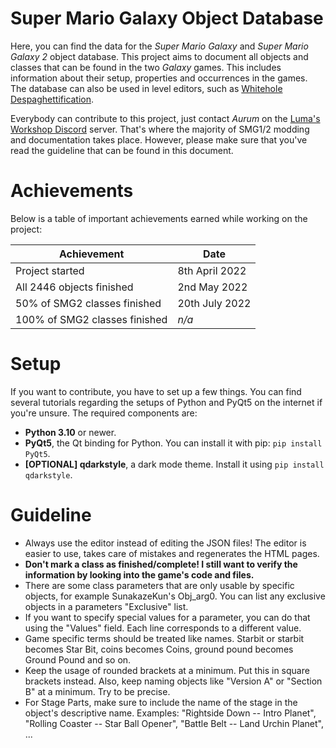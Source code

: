 # Super Mario Galaxy Object Database
Here, you can find the data for the *Super Mario Galaxy* and *Super Mario Galaxy 2* object database. This project aims to document all objects and classes that can be found in the two *Galaxy* games. This includes information about their setup, properties and occurrences in the games. The database can also be used in level editors, such as [Whitehole Despaghettification](https://github.com/SunakazeKun/Whitehole-Despaghettification).

Everybody can contribute to this project, just contact *Aurum* on the [Luma's Workshop Discord](https://discord.gg/k7ZKzSDsVq) server. That's where the majority of SMG1/2 modding and documentation takes place. However, please make sure that you've read the guideline that can be found in this document.

# Achievements
Below is a table of important achievements earned while working on the project:

|Achievement|Date|
|-|-|
|Project started|8th April 2022|
|All 2446 objects finished|2nd May 2022|
|50% of SMG2 classes finished|20th July 2022|
|100% of SMG2 classes finished|*n/a*|

# Setup
If you want to contribute, you have to set up a few things. You can find several tutorials regarding the setups of Python and PyQt5 on the internet if you're unsure. The required components are:
- **Python 3.10** or newer.
- **PyQt5**, the Qt binding for Python. You can install it with pip: ``pip install PyQt5``.
- **[OPTIONAL] qdarkstyle**, a dark mode theme. Install it using ``pip install qdarkstyle``.

# Guideline
- Always use the editor instead of editing the JSON files! The editor is easier to use, takes care of mistakes and regenerates the HTML pages.
- **Don't mark a class as finished/complete! I still want to verify the information by looking into the game's code and files.**
- There are some class parameters that are only usable by specific objects, for example SunakazeKun's Obj_arg0. You can list any exclusive objects in a parameters "Exclusive" list.
- If you want to specify special values for a parameter, you can do that using the "Values" field. Each line corresponds to a different value.
- Game specific terms should be treated like names. Starbit or starbit becomes Star Bit, coins becomes Coins, ground pound becomes Ground Pound and so on.
- Keep the usage of rounded brackets at a minimum. Put this in square brackets instead. Also, keep naming objects like "Version A" or "Section B" at a minimum. Try to be precise.
- For Stage Parts, make sure to include the name of the stage in the object's descriptive name. Examples: "Rightside Down -- Intro Planet", "Rolling Coaster -- Star Ball Opener", "Battle Belt -- Land Urchin Planet", ...